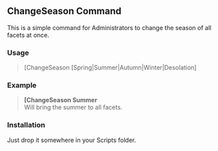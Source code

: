 ## ChangeSeason Command ##

This is a simple command for Administrators to change the season of all facets at once.

### Usage ###

> [ChangeSeason [Spring|Summer|Autumn|Winter|Desolation]

### Example ###

> **[ChangeSeason Summer**<br/>
> Will bring the summer to all facets.

### Installation ###

Just drop it somewhere in your Scripts folder. 
